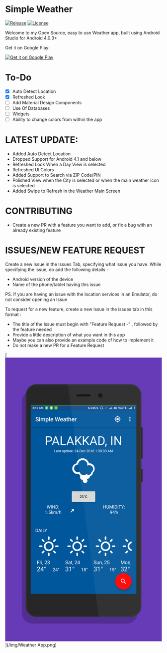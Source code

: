 # Simple Weather
[![Release](https://img.shields.io/github/release/Sparker0i/Weather.svg)](https://github.com/Sparker0i/Weather/releases)
[![License](https://img.shields.io/badge/license-MIT%20License-orange.svg)](https://raw.githubusercontent.com/Sparker0i/Weather/HEAD/LICENSE)

Welcome to my Open Source, easy to use Weather app, built using Android Studio for Android 4.0.3+

Get it on Google Play:

[<img src='https://play.google.com/intl/en_us/badges/images/generic/en_badge_web_generic.png' alt='Get it on Google Play' width='210' heigh='80'>](https://play.google.com/store/apps/details?id=com.a5corp.weather)

# To-Do

- [x] Auto Detect Location
- [x] Refreshed Look
- [ ] Add Material Design Components
- [ ] Use Of Databases
- [ ] Widgets
- [ ] Ability to change colors from within the app

# LATEST UPDATE:
- Added Auto Detect Location
- Dropped Support for Android 4.1 and below
- Refreshed Look When a Day View is selected
- Refreshed UI Colors
- Added Support to Search via ZIP Code/PIN
- Polished View when the City is selected or when the main weather icon is selected
- Added Swipe to Refresh in the Weather Main Screen

# CONTRIBUTING

- Create a new PR with a feature you want to add, or fix a bug with an already existing feature

# ISSUES/NEW FEATURE REQUEST

Create a new Issue in the Issues Tab, specifying what issue you have. While specifying the issue, do add the following details :

- Android version of the device
- Name of the phone/tablet having this issue

PS. If you are having an issue with the location services in an Emulator, do not consider opening an Issue

To request for a new feature, create a new Issue in the issues tab in this format :

- The title of the Issue must begin with "Feature Request -" , followed by the feature needed
- Provide a little description of what you want in this app
- Maybe you can also provide an example code of how to implement it
- Do not make a new PR for a Feature Request

[<img src='/img/Weather App.png' width='1080' heigh='1920'>](/img/Weather App.png)
